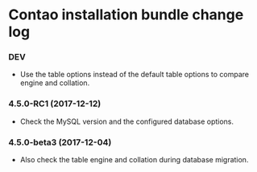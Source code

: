 # Contao installation bundle change log

### DEV

 * Use the table options instead of the default table options to compare engine and collation.

### 4.5.0-RC1 (2017-12-12)

 * Check the MySQL version and the configured database options.

### 4.5.0-beta3 (2017-12-04)

 * Also check the table engine and collation during database migration.

